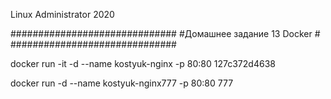 
Linux Administrator 2020

   ##############################
   #Домашнее задание 13 Docker  #
   ##############################




docker run -it -d --name kostyuk-nginx -p 80:80 127c372d4638


docker run -d --name kostyuk-nginx777 -p 80:80 777